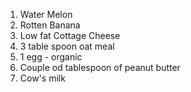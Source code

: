 1.  Water Melon
2.  Rotten Banana
3.  Low fat Cottage Cheese
4.  3 table spoon oat meal
5.  1 egg - organic
6.  Couple od tablespoon of peanut butter
7.  Cow's milk